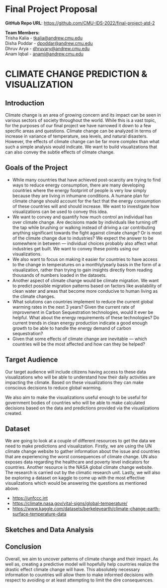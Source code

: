 # Final Project Proposal

**GitHub Repo URL**: https://github.com/CMU-IDS-2022/final-project-atd-2

**Team Members:** <br/>
Trisha Kalia - tkalia@andrew.cmu.edu <br/>
Disha Poddar - dpoddar@andrew.cmu.edu <br/>
Dhruv Arya - dhruvary@andrew.cmu.edu <br/>
Anam Iqbal - anami@andrew.cmu.edu <br/>

# CLIMATE CHANGE PREDICTION & VISUALIZATION

## Introduction 
Climate change is an area of growing concern and its impact can be seen in various sectors of society throughout the world. While this is a vast topic, for the purposes of our final project we have narrowed it down to a few specific areas and questions.
Climate change can be analyzed in terms of increase in variance of temperature, sea levels, and natural disasters. However, the effects of climate change can be far more complex than what such a simple analysis would indicate. We want to build visualizations that can also convey the subtle effects of climate change. 

## Goals of the Project

- While many countries that have achieved post-scarcity are trying to find ways to reduce energy consumption, there are many developing countries where the energy footprint of people is very low simply because they are living in inhumane conditions. A humane plan for climate change should account for the fact that the energy consumption of these countries will and should increase. We want to investigate how visualizations can be used to convey this idea.
- We want to convey and quantify how much control an individual has over climate change. Are decisions made by individuals like turning off the tap while brushing or walking instead of driving a car contributing anything significant towards the fight against climate change? Or is most of the climate change due to industries? We expect the answer to be somewhere in between — individual choices probably also affect what industries get built. We want to convey these points using our visualizations.
- We also want to focus on making it easier for countries to have access to the change in temperatures on a monthly/yearly basis in the form of a visualization, rather than trying to gain insights directly from reading thousands of numbers loaded in the datasets.
- Another aspect of climate change would be climate migration. We want to predict possible migration patterns based on factors like availability of clean water and areas that become more conducive to human living as the climate changes.
- What solutions can countries implement to reduce the current global warming rates in the next 3 years? Given the current rate of improvement in Carbon Sequestration technologies, would it ever be helpful. What about the energy requirements of these technologies? Do current trends in clean energy production indicate a good enough growth to be able to handle the energy demand of carbon sequestration?
- Given that some effects of climate change are inevitable — which countries will be the most affected and how can they be helped?



## Target Audience 
Our target audience will include citizens having access to these data visualizations who will be able to understand how their daily activities are impacting the climate. Based on these visualizations they can make conscious decisions to reduce global warming.

We also aim to make the visualizations useful enough to be useful for government bodies of countries who will be able to make calculated decisions based on the data and predictions provided via the visualizations created.

## Dataset
We are going to look at a couple of different resources to get the data we need to make predictions and visualization. Firstly, we are using the UN climate change website to gather information about the issue and countries that are experiencing the worst consequences of climate change. UN also exposes data regarding the healthcare and poverty level indicators for countries. Another resource is the NASA global climate change website. The research is carried out by the climatic research unit. Lastly, we will also be exploring a dataset on kaggle to come up with the most effective visualizations which would be answering the questions as mentioned above.
- https://unfccc.int
- https://climate.nasa.gov/vital-signs/global-temperature/
- https://www.kaggle.com/datasets/berkeleyearth/climate-change-earth-surface-temperature-data

## Sketches and Data Analysis

## Conclusion
Overall, we aim to uncover patterns of climate change and their impact. As well as, creating  a predictive model will hopefully help countries realize the drastic effect climate change will have. This absolutely necessary information to countries will allow them to make informed decisions with respect to avoiding or at least attempting to limit the dire consequences. 
